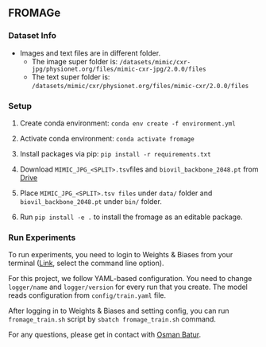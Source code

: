 ## FROMAGe

### Dataset Info

- Images and text files are in different folder. 
  - The image super folder is: `/datasets/mimic/cxr-jpg/physionet.org/files/mimic-cxr-jpg/2.0.0/files`
  - The text super folder is: `/datasets/mimic/cxr/physionet.org/files/mimic-cxr/2.0.0/files`


### Setup

1. Create conda environment: `conda env create -f environment.yml`

2. Activate conda environment: `conda activate fromage`

3. Install packages via pip: `pip install -r requirements.txt`

4. Download `MIMIC_JPG_<SPLIT>.tsv`files and `biovil_backbone_2048.pt` from [Drive](https://drive.google.com/drive/u/0/folders/1w-JpJGtBCEgXpAdbm4qmdvE8EGjo-KkZ)

5. Place `MIMIC_JPG_<SPLIT>.tsv files` under `data/` folder and `biovil_backbone_2048.pt` under `bin/` folder.

6. Run `pip install -e .` to install the fromage as an editable package.

### Run Experiments

To run experiments, you need to login to Weights & Biases from your terminal ([Link](https://docs.wandb.ai/quickstart#2-log-in-to-wb), select the command line option).

For this project, we follow YAML-based configuration. You need to change `logger/name` and `logger/version` for every run that you create. The model reads configuration from `config/train.yaml` file.

After logging in to Weights & Biases and setting config, you can run `fromage_train.sh` script by `sbatch fromage_train.sh` command.

For any questions, please get in contact with [Osman Batur](mailto:osmanbaturince@gmail.com).
